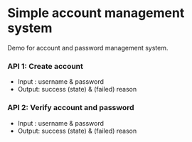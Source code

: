 # Simple account management system
Demo for account and password management system.

### API 1: Create account
- Input : username & password
- Output: success (state) & (failed) reason

### API 2: Verify account and password
- Input : username & password
- Output: success (state) & (failed) reason
